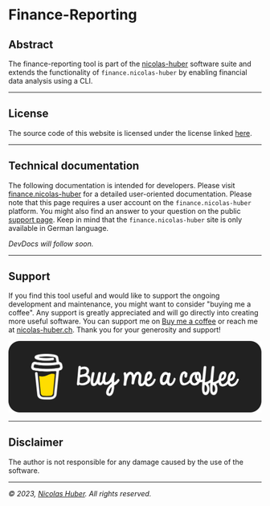 # Finance-Reporting

## Abstract

The finance-reporting tool is part of the [nicolas-huber](https://github.com/code-nicolas-huber/code-nicolas-huber) software suite and extends the functionality of `finance.nicolas-huber` by enabling financial data analysis using a CLI.

---

## License

The source code of this website is licensed under the license linked [here](LICENSE.md).

---

## Technical documentation

The following documentation is intended for developers. Please visit [finance.nicolas-huber](https://finance.nicolas-huber.ch/pages/data/data-tools) for a detailed user-oriented documentation. Please note that this page requires a user account on the `finance.nicolas-huber` platform. You might also find an answer to your question on the public [support page](https://finance.nicolas-huber.ch/pages/system/support). Keep in mind that the `finance.nicolas-huber` site is only available in German language.

_DevDocs will follow soon._

---

## Support

If you find this tool useful and would like to support the ongoing development and maintenance, you might want to consider "buying me a coffee". Any support is greatly appreciated and will go directly into creating more useful software. You can support me on [Buy me a coffee](https://www.buymeacoffee.com/nicolashuber) or reach me at [nicolas-huber.ch](https://nicolas-huber.ch). Thank you for your generosity and support!

[![Buy me a coffee](assets/black-button.png)](https://www.buymeacoffee.com/nicolashuber)

---

## Disclaimer

The author is not responsible for any damage caused by the use of the software.

---

_© 2023, [Nicolas Huber](https://nicolas-huber.ch). All rights reserved._
